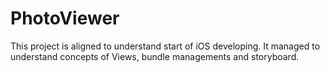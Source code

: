 # PhotoViewer
This project is aligned to understand start of iOS developing. It managed to understand concepts of Views, bundle managements and storyboard.
